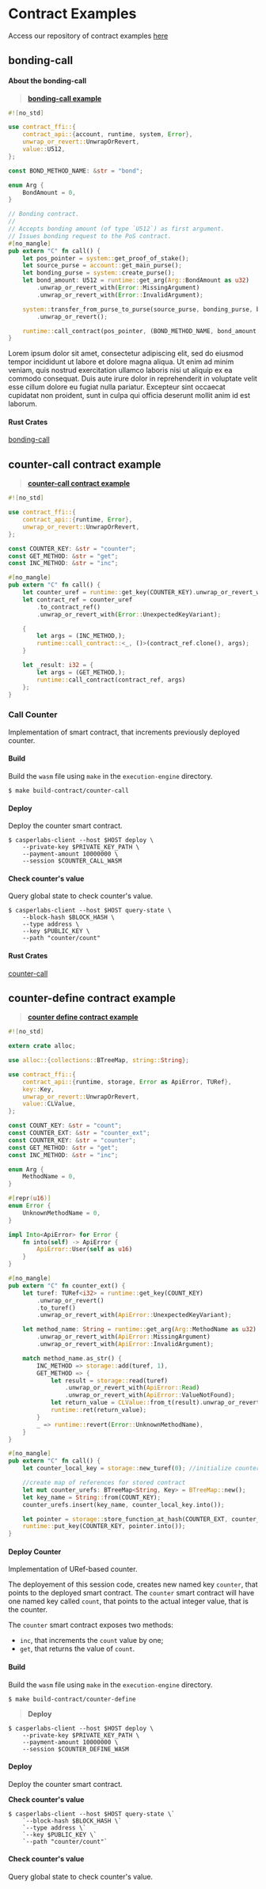 # Contract Examples

Access our repository of contract examples [here](https://github.com/CasperLabs/CasperLabs/tree/dev/execution-engine/contracts/examples)


## bonding-call

#### About the bonding-call


>[**bonding-call example**](https://github.com/CasperLabs/CasperLabs/blob/dev/execution-engine/contracts/examples/bonding-call/src/lib.rs)

```rust
#![no_std]

use contract_ffi::{
    contract_api::{account, runtime, system, Error},
    unwrap_or_revert::UnwrapOrRevert,
    value::U512,
};

const BOND_METHOD_NAME: &str = "bond";

enum Arg {
    BondAmount = 0,
}

// Bonding contract.
//
// Accepts bonding amount (of type `U512`) as first argument.
// Issues bonding request to the PoS contract.
#[no_mangle]
pub extern "C" fn call() {
    let pos_pointer = system::get_proof_of_stake();
    let source_purse = account::get_main_purse();
    let bonding_purse = system::create_purse();
    let bond_amount: U512 = runtime::get_arg(Arg::BondAmount as u32)
        .unwrap_or_revert_with(Error::MissingArgument)
        .unwrap_or_revert_with(Error::InvalidArgument);

    system::transfer_from_purse_to_purse(source_purse, bonding_purse, bond_amount)
        .unwrap_or_revert();

    runtime::call_contract(pos_pointer, (BOND_METHOD_NAME, bond_amount, bonding_purse))
}
```


Lorem ipsum dolor sit amet, consectetur adipiscing elit, sed do eiusmod tempor incididunt ut labore et dolore magna aliqua. Ut enim ad minim veniam, quis nostrud exercitation ullamco laboris nisi ut aliquip ex ea commodo consequat. Duis aute irure dolor in reprehenderit in voluptate velit esse cillum dolore eu fugiat nulla pariatur. Excepteur sint occaecat cupidatat non proident, sunt in culpa qui officia deserunt mollit anim id est laborum.

#### Rust Crates
[bonding-call](https://docs.rs/casperlabs-contract-ffi/0.21.0/casperlabs_contract_ffi/all.html) 


## counter-call contract example


>[**counter-call contract example**](https://github.com/CasperLabs/CasperLabs/blob/dev/execution-engine/contracts/examples/bonding-call/src/lib.rs)

```rust
#![no_std]

use contract_ffi::{
    contract_api::{runtime, Error},
    unwrap_or_revert::UnwrapOrRevert,
};

const COUNTER_KEY: &str = "counter";
const GET_METHOD: &str = "get";
const INC_METHOD: &str = "inc";

#[no_mangle]
pub extern "C" fn call() {
    let counter_uref = runtime::get_key(COUNTER_KEY).unwrap_or_revert_with(Error::GetKey);
    let contract_ref = counter_uref
        .to_contract_ref()
        .unwrap_or_revert_with(Error::UnexpectedKeyVariant);

    {
        let args = (INC_METHOD,);
        runtime::call_contract::<_, ()>(contract_ref.clone(), args);
    }

    let _result: i32 = {
        let args = (GET_METHOD,);
        runtime::call_contract(contract_ref, args)
    };
}
```


### Call Counter

Implementation of smart contract, that increments previously deployed counter.

#### Build

Build the `wasm` file using `make` in the `execution-engine` directory.
```
$ make build-contract/counter-call
```

#### Deploy

Deploy the counter smart contract.
```
$ casperlabs-client --host $HOST deploy \
    --private-key $PRIVATE_KEY_PATH \
    --payment-amount 10000000 \
    --session $COUNTER_CALL_WASM
```

#### Check counter's value

Query global state to check counter's value.

```
$ casperlabs-client --host $HOST query-state \
    --block-hash $BLOCK_HASH \
    --type address \
    --key $PUBLIC_KEY \
    --path "counter/count"
```

#### Rust Crates
[counter-call](https://docs.rs/casperlabs-contract-ffi/0.21.0/casperlabs_contract_ffi/all.html) 




## counter-define contract example

> [**counter define contract example**](https://github.com/CasperLabs/CasperLabs/blob/dev/execution-engine/contracts/examples/counter-define/src/lib.rs)

```rust
#![no_std]

extern crate alloc;

use alloc::{collections::BTreeMap, string::String};

use contract_ffi::{
    contract_api::{runtime, storage, Error as ApiError, TURef},
    key::Key,
    unwrap_or_revert::UnwrapOrRevert,
    value::CLValue,
};

const COUNT_KEY: &str = "count";
const COUNTER_EXT: &str = "counter_ext";
const COUNTER_KEY: &str = "counter";
const GET_METHOD: &str = "get";
const INC_METHOD: &str = "inc";

enum Arg {
    MethodName = 0,
}

#[repr(u16)]
enum Error {
    UnknownMethodName = 0,
}

impl Into<ApiError> for Error {
    fn into(self) -> ApiError {
        ApiError::User(self as u16)
    }
}

#[no_mangle]
pub extern "C" fn counter_ext() {
    let turef: TURef<i32> = runtime::get_key(COUNT_KEY)
        .unwrap_or_revert()
        .to_turef()
        .unwrap_or_revert_with(ApiError::UnexpectedKeyVariant);

    let method_name: String = runtime::get_arg(Arg::MethodName as u32)
        .unwrap_or_revert_with(ApiError::MissingArgument)
        .unwrap_or_revert_with(ApiError::InvalidArgument);

    match method_name.as_str() {
        INC_METHOD => storage::add(turef, 1),
        GET_METHOD => {
            let result = storage::read(turef)
                .unwrap_or_revert_with(ApiError::Read)
                .unwrap_or_revert_with(ApiError::ValueNotFound);
            let return_value = CLValue::from_t(result).unwrap_or_revert();
            runtime::ret(return_value);
        }
        _ => runtime::revert(Error::UnknownMethodName),
    }
}

#[no_mangle]
pub extern "C" fn call() {
    let counter_local_key = storage::new_turef(0); //initialize counter

    //create map of references for stored contract
    let mut counter_urefs: BTreeMap<String, Key> = BTreeMap::new();
    let key_name = String::from(COUNT_KEY);
    counter_urefs.insert(key_name, counter_local_key.into());

    let pointer = storage::store_function_at_hash(COUNTER_EXT, counter_urefs);
    runtime::put_key(COUNTER_KEY, pointer.into());
}

```

#### Deploy Counter

Implementation of URef-based counter.

The deployement of this session code, creates new named key `counter`, that points to the deployed smart contract. The `counter` smart contract will have one named key called `count`, that points to the actual integer value, that is the counter.

The `counter` smart contract exposes two methods:
- `inc`, that increments the `count` value by one;
- `get`, that returns the value of `count`.



#### Build

Build the `wasm` file using `make` in the `execution-engine` directory.

`$ make build-contract/counter-define`


> **Deploy**

```shell
$ casperlabs-client --host $HOST deploy \
    --private-key $PRIVATE_KEY_PATH \
    --payment-amount 10000000 \
    --session $COUNTER_DEFINE_WASM
```

#### Deploy

Deploy the counter smart contract.


**Check counter's value**

```shell
$ casperlabs-client --host $HOST query-state \`
    `--block-hash $BLOCK_HASH \`
    `--type address \`
    `--key $PUBLIC_KEY \`
    `--path "counter/count"`
```


#### Check counter's value

Query global state to check counter's value.
















<!--## erc20-logic contract example-->

<!--## erc20-smart-contract contract example-->

<!--## hello-name-call contract example-->

<!--## hello-name-define contract example-->

<!--## mailing-list-call contract example-->

<!--## mailing-list-define contract example-->
```
